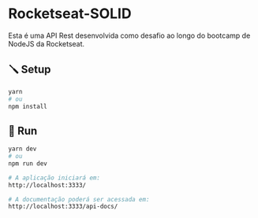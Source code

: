 # Rocketseat-SOLID

Esta é uma API Rest desenvolvida como desafio ao longo do bootcamp de NodeJS da Rocketseat.

## :screwdriver: Setup

```bash
yarn
# ou
npm install
```

## :rocket: Run

```bash
yarn dev
# ou
npm run dev

# A aplicação iniciará em:
http://localhost:3333/

# A documentação poderá ser acessada em:
http://localhost:3333/api-docs/
```



